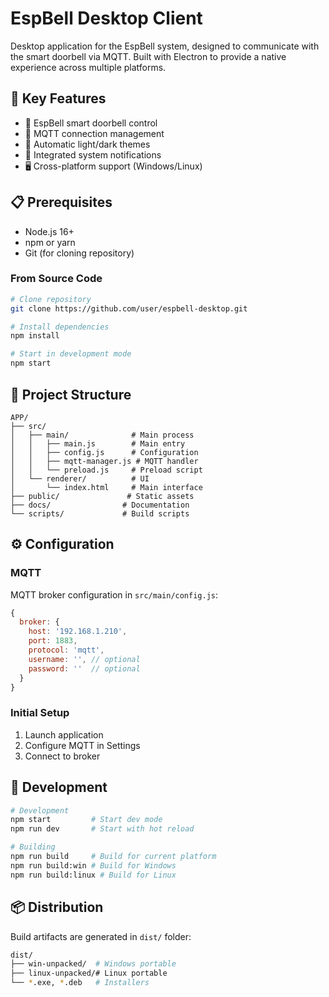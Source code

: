 # EspBell Desktop Client

Desktop application for the EspBell system, designed to communicate with the smart doorbell via MQTT. Built with Electron to provide a native experience across multiple platforms.

## 🚀 Key Features

- 🔔 EspBell smart doorbell control
- 📡 MQTT connection management
- 🌙 Automatic light/dark themes
- 📱 Integrated system notifications
- 🖥️ Cross-platform support (Windows/Linux)

## 📋 Prerequisites

- Node.js 16+
- npm or yarn
- Git (for cloning repository)

### From Source Code

```bash
# Clone repository
git clone https://github.com/user/espbell-desktop.git

# Install dependencies
npm install

# Start in development mode
npm start
```

## 📂 Project Structure

```
APP/
├── src/
│   ├── main/              # Main process
│   │   ├── main.js        # Main entry
│   │   ├── config.js      # Configuration
│   │   ├── mqtt-manager.js # MQTT handler
│   │   └── preload.js     # Preload script
│   └── renderer/          # UI
│       └── index.html     # Main interface
├── public/               # Static assets
├── docs/                # Documentation
└── scripts/             # Build scripts
```

## ⚙️ Configuration

### MQTT

MQTT broker configuration in `src/main/config.js`:

```javascript
{
  broker: {
    host: '192.168.1.210',
    port: 1883,
    protocol: 'mqtt',
    username: '', // optional
    password: ''  // optional
  }
}
```


### Initial Setup

1. Launch application
2. Configure MQTT in Settings
3. Connect to broker

## 🔧 Development

```bash
# Development
npm start         # Start dev mode
npm run dev       # Start with hot reload

# Building
npm run build     # Build for current platform
npm run build:win # Build for Windows
npm run build:linux # Build for Linux
```

## 📦 Distribution

Build artifacts are generated in `dist/` folder:

```bash
dist/
├── win-unpacked/  # Windows portable
├── linux-unpacked/# Linux portable
└── *.exe, *.deb   # Installers
```


